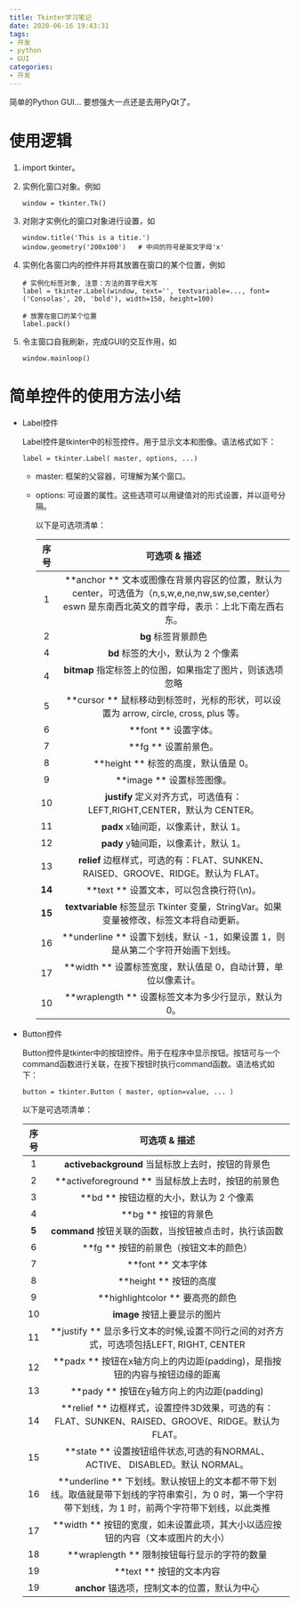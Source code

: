 ```yaml
---
title: Tkinter学习笔记
date: 2020-06-16 19:43:31
tags:
- 开发
- python
- GUI
categories:
- 开发
---
```


简单的Python GUI... 要想强大一点还是去用PyQt了。

<!-- more -->

# 使用逻辑

1. import tkinter。

2. 实例化窗口对象。例如

   ``````
   window = tkinter.Tk()
   ``````

3. 对刚才实例化的窗口对象进行设置，如

   ```
   window.title('This is a titie.')
   window.geometry('200x100')   # 中间的符号是英文字母'x'
   ```

4. 实例化各窗口内的控件并将其放置在窗口的某个位置，例如

   ```
   # 实例化标签对象, 注意：方法的首字母大写
   label = tkinter.Label(window, text='', textvariable=..., font=('Consolas', 20, 'bold'), width=150, height=100)
   
   # 放置在窗口的某个位置
   label.pack()
   ```

5. 令主窗口自我刷新，完成GUI的交互作用，如

   ```
   window.mainloop()
   ```

   

# 简单控件的使用方法小结

* Label控件

  Label控件是tkinter中的标签控件。用于显示文本和图像。语法格式如下：

  ```
  label = tkinter.Label( master, options, ...)
  ```

  - master: 框架的父容器，可理解为某个窗口。

  - options: 可设置的属性。这些选项可以用键值对的形式设置，并以逗号分隔。

    以下是可选项清单：

    |  序号  |                        可选项 & 描述                         |
    | :----: | :----------------------------------------------------------: |
    |   1    | **anchor **    文本或图像在背景内容区的位置，默认为 center，可选值为（n,s,w,e,ne,nw,sw,se,center）eswn 是东南西北英文的首字母，表示：上北下南左西右东。 |
    |   2    |                     **bg**  标签背景颜色                     |
    |   4    |             **bd**  标签的大小，默认为 2 个像素              |
    |   4    |  **bitmap**  指定标签上的位图，如果指定了图片，则该选项忽略  |
    |   5    | **cursor ** 鼠标移动到标签时，光标的形状，可以设置为 arrow, circle, cross, plus 等。 |
    |   6    |                     **font ** 设置字体。                     |
    |   7    |                     **fg ** 设置前景色。                     |
    |   8    |             **height ** 标签的高度，默认值是 0。             |
    |   9    |                  **image ** 设置标签图像。                   |
    |   10   | **justify** 定义对齐方式，可选值有：LEFT,RIGHT,CENTER，默认为 CENTER。 |
    |   11   |            **padx**  x轴间距，以像素计，默认 1。             |
    |   12   |            **pady**  y轴间距，以像素计，默认 1。             |
    |   13   | **relief**  边框样式，可选的有：FLAT、SUNKEN、RAISED、GROOVE、RIDGE。默认为 FLAT。 |
    | **14** |           **text ** 设置文本，可以包含换行符(\n)。           |
    | **15** | **textvariable**  标签显示 Tkinter 变量，StringVar。如果变量被修改，标签文本将自动更新。 |
    |   16   | **underline ** 设置下划线，默认 -1，如果设置 1，则是从第二个字符开始画下划线。 |
    |   17   | **width ** 设置标签宽度，默认值是 0，自动计算，单位以像素计。 |
    |   10   |     **wraplength ** 设置标签文本为多少行显示，默认为 0。     |





* Button控件

  Button控件是tkinter中的按钮控件。用于在程序中显示按钮。按钮可与一个command函数进行关联，在按下按钮时执行command函数。语法格式如下：

  ```
  button = tkinter.Button ( master, option=value, ... )
  ```

  以下是可选项清单：

  | 序号  |                        可选项 & 描述                         |
  | :---: | :----------------------------------------------------------: |
  |   1   |      **activebackground**  当鼠标放上去时，按钮的背景色      |
  |   2   |      **activeforeground ** 当鼠标放上去时，按钮的前景色      |
  |   3   |           **bd ** 按钮边框的大小，默认为 2 个像素            |
  |   4   |                     **bg ** 按钮的背景色                     |
  | **5** |   **command**  按钮关联的函数，当按钮被点击时，执行该函数    |
  |   6   |            **fg ** 按钮的前景色（按钮文本的颜色）            |
  |   7   |                      **font ** 文本字体                      |
  |   8   |                    **height ** 按钮的高度                    |
  |   9   |               **highlightcolor ** 要高亮的颜色               |
  |  10   |                **image**  按钮上要显示的图片                 |
  |  11   | **justify ** 显示多行文本的时候,设置不同行之间的对齐方式，可选项包括LEFT, RIGHT, CENTER |
  |  12   | **padx **  按钮在x轴方向上的内边距(padding)，是指按钮的内容与按钮边缘的距离 |
  |  13   |          **pady ** 按钮在y轴方向上的内边距(padding)          |
  |  14   | **relief ** 边框样式，设置控件3D效果，可选的有：FLAT、SUNKEN、RAISED、GROOVE、RIDGE。默认为 FLAT。 |
  |  15   | **state ** 设置按钮组件状态,可选的有NORMAL、ACTIVE、 DISABLED。默认 NORMAL。 |
  |  16   | **underline ** 下划线。默认按钮上的文本都不带下划线。取值就是带下划线的字符串索引，为 0 时，第一个字符带下划线，为 1 时，前两个字符带下划线，以此类推 |
  |  17   | **width ** 按钮的宽度，如未设置此项，其大小以适应按钮的内容（文本或图片的大小） |
  |  18   |         **wraplength ** 限制按钮每行显示的字符的数量         |
  |  19   |                   **text ** 按钮的文本内容                   |
  |  19   |        **anchor**  锚选项，控制文本的位置，默认为中心        |

